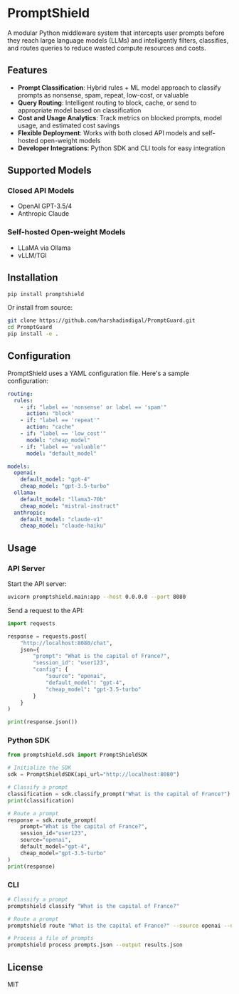 # PromptShield

A modular Python middleware system that intercepts user prompts before they reach large language models (LLMs) and intelligently filters, classifies, and routes queries to reduce wasted compute resources and costs.

## Features

- **Prompt Classification**: Hybrid rules + ML model approach to classify prompts as nonsense, spam, repeat, low-cost, or valuable
- **Query Routing**: Intelligent routing to block, cache, or send to appropriate model based on classification
- **Cost and Usage Analytics**: Track metrics on blocked prompts, model usage, and estimated cost savings
- **Flexible Deployment**: Works with both closed API models and self-hosted open-weight models
- **Developer Integrations**: Python SDK and CLI tools for easy integration

## Supported Models

### Closed API Models
- OpenAI GPT-3.5/4
- Anthropic Claude

### Self-hosted Open-weight Models
- LLaMA via Ollama
- vLLM/TGI

## Installation

```bash
pip install promptshield
```

Or install from source:

```bash
git clone https://github.com/harshadindigal/PromptGuard.git
cd PromptGuard
pip install -e .
```

## Configuration

PromptShield uses a YAML configuration file. Here's a sample configuration:

```yaml
routing:
  rules:
    - if: "label == 'nonsense' or label == 'spam'"
      action: "block"
    - if: "label == 'repeat'"
      action: "cache"
    - if: "label == 'low_cost'"
      model: "cheap_model"
    - if: "label == 'valuable'"
      model: "default_model"

models:
  openai:
    default_model: "gpt-4"
    cheap_model: "gpt-3.5-turbo"
  ollama:
    default_model: "llama3-70b"
    cheap_model: "mistral-instruct"
  anthropic:
    default_model: "claude-v1"
    cheap_model: "claude-haiku"
```

## Usage

### API Server

Start the API server:

```bash
uvicorn promptshield.main:app --host 0.0.0.0 --port 8080
```

Send a request to the API:

```python
import requests

response = requests.post(
    "http://localhost:8080/chat",
    json={
        "prompt": "What is the capital of France?",
        "session_id": "user123",
        "config": {
            "source": "openai",
            "default_model": "gpt-4",
            "cheap_model": "gpt-3.5-turbo"
        }
    }
)

print(response.json())
```

### Python SDK

```python
from promptshield.sdk import PromptShieldSDK

# Initialize the SDK
sdk = PromptShieldSDK(api_url="http://localhost:8080")

# Classify a prompt
classification = sdk.classify_prompt("What is the capital of France?")
print(classification)

# Route a prompt
response = sdk.route_prompt(
    prompt="What is the capital of France?",
    session_id="user123",
    source="openai",
    default_model="gpt-4",
    cheap_model="gpt-3.5-turbo"
)
print(response)
```

### CLI

```bash
# Classify a prompt
promptshield classify "What is the capital of France?"

# Route a prompt
promptshield route "What is the capital of France?" --source openai --default-model gpt-4 --cheap-model gpt-3.5-turbo

# Process a file of prompts
promptshield process prompts.json --output results.json
```

## License

MIT
